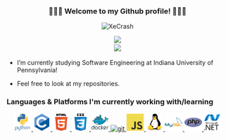 <h3 align="center">🐧🐧🐧 Welcome to my Github profile! 🐧🐧🐧</h3>

<p align="center">
  <img src="https://komarev.com/ghpvc/?username=XeCrash&label=Profile%20views&color=7748f9&style=flat-square" alt="XeCrash" />
</p>

<p align="center">
  <a href="https://github.com/FN-FAL113/github-readme-steam-status" target="_blank">
     <!-- <img src="https://github-readme-steam-status.vercel.app/status/?steamid=76561199472500751"/> -->
    <!--a href="https://www.razer.com/cortex/"><img src="https://deals-assets-cdn.razerzone.com/postcard/4ffb4edcb669c04559e683d0b4146290.png"/></a> -->
    <a href="gyazo Valorant Card"><img src="https://i.gyazo.com/90078671e757b449a4d5280ba982a120.png"/></a>
    </br>
    <a href="gyazo Valorant Card"><img src="https://i.gyazo.com/8c2e08d1b3232fea4264f2a0f6ec78c5.png"/></a>
  </a>
</p>

- I’m currently studying Software Engineering at Indiana University of Pennsylvania!

- Feel free to look at my repositories.

<h3 align="left">Languages & Platforms I'm currently working with/learning</h3>
<div align="center">
<p> <a href="https://www.python.org/" target="_blank" rel="noreferrer"> <img src="https://raw.githubusercontent.com/devicons/devicon/master/icons/python/python-original-wordmark.svg" alt="android" width="40" height="40"/> </a> <a href="https://www.cprogramming.com/" target="_blank" rel="noreferrer"> <img src="https://raw.githubusercontent.com/devicons/devicon/master/icons/c/c-original.svg" alt="c" width="40" height="40"/> </a> <a href="https://www.w3.org/html/" target="_blank" rel="noreferrer"> <img src="https://raw.githubusercontent.com/devicons/devicon/master/icons/html5/html5-original-wordmark.svg" alt="html5" width="40" height="40"/> </a> <a href="https://www.w3schools.com/css/" target="_blank" rel="noreferrer"> <img src="https://raw.githubusercontent.com/devicons/devicon/master/icons/css3/css3-original-wordmark.svg" alt="css3" width="40" height="40"/> </a> <a href="https://www.docker.com/" target="_blank" rel="noreferrer"> <img src="https://raw.githubusercontent.com/devicons/devicon/master/icons/docker/docker-original-wordmark.svg" alt="docker" width="40" height="40"/> </a> <a href="https://git-scm.com/" target="_blank" rel="noreferrer"> <img src="https://www.vectorlogo.zone/logos/git-scm/git-scm-icon.svg" alt="git" width="40" height="40"/> </a> <a href="https://developer.mozilla.org/en-US/docs/Web/JavaScript" target="_blank" rel="noreferrer"> <img src="https://raw.githubusercontent.com/devicons/devicon/master/icons/javascript/javascript-original.svg" alt="javascript" width="40" height="40"/> </a> <a href="https://www.linux.org/" target="_blank" rel="noreferrer"> <img src="https://raw.githubusercontent.com/devicons/devicon/master/icons/linux/linux-original.svg" alt="linux" width="40" height="40"/> </a> <a href="https://www.mysql.com/" target="_blank" rel="noreferrer"> <img src="https://raw.githubusercontent.com/devicons/devicon/master/icons/mysql/mysql-original-wordmark.svg" alt="mysql" width="40" height="40"/> </a> <a href="https://www.php.net" target="_blank" rel="noreferrer"> <img src="https://raw.githubusercontent.com/devicons/devicon/master/icons/php/php-original.svg" alt="php" width="40" height="40"/> </a> <a href="https://dotnet.microsoft.com/" target="_blank" rel="noreferrer"> <img src="https://raw.githubusercontent.com/devicons/devicon/master/icons/dot-net/dot-net-original-wordmark.svg" alt="dotnet" width="40" height="40"/> </a>
</p>
</div>
